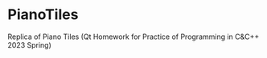 # PianoTiles
Replica of Piano Tiles (Qt Homework for Practice of Programming in C&amp;C++ 2023 Spring)
